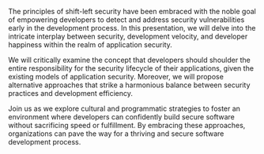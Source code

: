 The principles of shift-left security have been embraced with the noble goal of empowering developers to detect and address security vulnerabilities early in the development process. In this presentation, we will delve into the intricate interplay between security, development velocity, and developer happiness within the realm of application security.

We will critically examine the concept that developers should shoulder the entire responsibility for the security lifecycle of their applications, given the existing models of application security. Moreover, we will propose alternative approaches that strike a harmonious balance between security practices and development efficiency.

Join us as we explore cultural and programmatic strategies to foster an environment where developers can confidently build secure software without sacrificing speed or fulfillment. By embracing these approaches, organizations can pave the way for a thriving and secure software development process.
